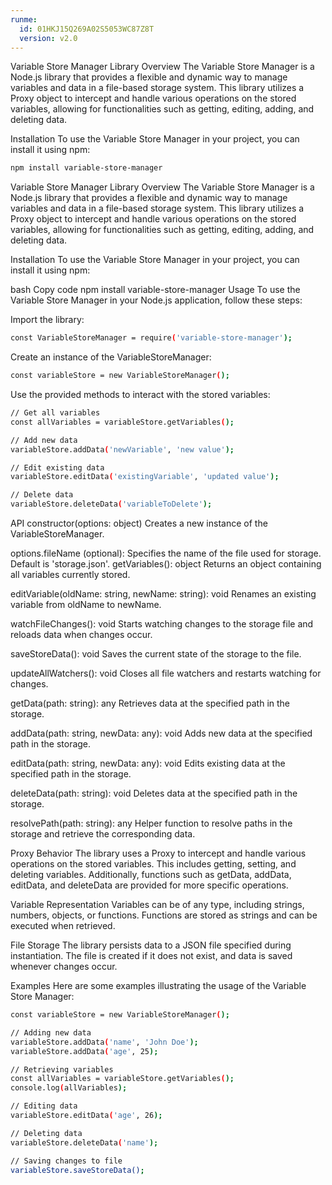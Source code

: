 ```yaml
---
runme:
  id: 01HKJ15Q269A02S5053WC87Z8T
  version: v2.0
---
```


Variable Store Manager Library
Overview
The Variable Store Manager is a Node.js library that provides a flexible and dynamic way to manage variables and data in a file-based storage system. This library utilizes a Proxy object to intercept and handle various operations on the stored variables, allowing for functionalities such as getting, editing, adding, and deleting data.

Installation
To use the Variable Store Manager in your project, you can install it using npm:

```sh {"id":"01HKJ174ZTCM23YE5KJ5Y8QRR0"}
npm install variable-store-manager
```


Variable Store Manager Library
Overview
The Variable Store Manager is a Node.js library that provides a flexible and dynamic way to manage variables and data in a file-based storage system. This library utilizes a Proxy object to intercept and handle various operations on the stored variables, allowing for functionalities such as getting, editing, adding, and deleting data.

Installation
To use the Variable Store Manager in your project, you can install it using npm:

bash
Copy code
npm install variable-store-manager
Usage
To use the Variable Store Manager in your Node.js application, follow these steps:

Import the library:

```sh {"id":"01HKJ17WT96W88J842CW4PHTES"}
const VariableStoreManager = require('variable-store-manager');

```

Create an instance of the VariableStoreManager:

```sh {"id":"01HKJ18AR8R1H3V1GATMF2QAEX"}
const variableStore = new VariableStoreManager();

```

Use the provided methods to interact with the stored variables:

```sh {"id":"01HKJ18YWDCHSE6F5K0NN3PPFZ"}
// Get all variables
const allVariables = variableStore.getVariables();

// Add new data
variableStore.addData('newVariable', 'new value');

// Edit existing data
variableStore.editData('existingVariable', 'updated value');

// Delete data
variableStore.deleteData('variableToDelete');

```

API
constructor(options: object)
Creates a new instance of the VariableStoreManager.

options.fileName (optional): Specifies the name of the file used for storage. Default is 'storage.json'.
getVariables(): object
Returns an object containing all variables currently stored.

editVariable(oldName: string, newName: string): void
Renames an existing variable from oldName to newName.

watchFileChanges(): void
Starts watching changes to the storage file and reloads data when changes occur.

saveStoreData(): void
Saves the current state of the storage to the file.

updateAllWatchers(): void
Closes all file watchers and restarts watching for changes.

getData(path: string): any
Retrieves data at the specified path in the storage.

addData(path: string, newData: any): void
Adds new data at the specified path in the storage.

editData(path: string, newData: any): void
Edits existing data at the specified path in the storage.

deleteData(path: string): void
Deletes data at the specified path in the storage.

resolvePath(path: string): any
Helper function to resolve paths in the storage and retrieve the corresponding data.

Proxy Behavior
The library uses a Proxy to intercept and handle various operations on the stored variables. This includes getting, setting, and deleting variables. Additionally, functions such as getData, addData, editData, and deleteData are provided for more specific operations.

Variable Representation
Variables can be of any type, including strings, numbers, objects, or functions. Functions are stored as strings and can be executed when retrieved.

File Storage
The library persists data to a JSON file specified during instantiation. The file is created if it does not exist, and data is saved whenever changes occur.

Examples
Here are some examples illustrating the usage of the Variable Store Manager:

```sh {"id":"01HKJ19G2N7TBYCKZS5Q83BF7B"}
const variableStore = new VariableStoreManager();

// Adding new data
variableStore.addData('name', 'John Doe');
variableStore.addData('age', 25);

// Retrieving variables
const allVariables = variableStore.getVariables();
console.log(allVariables);

// Editing data
variableStore.editData('age', 26);

// Deleting data
variableStore.deleteData('name');

// Saving changes to file
variableStore.saveStoreData();

```
